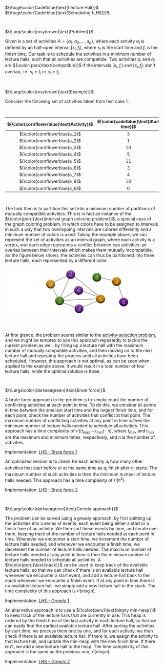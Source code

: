 ${\huge\color{Cadetblue}\text{Lecture Hall}}$  
${\huge\color{Cadetblue}\text{Scheduling (LHS)}}$

<br />

${\Large\color{rosybrown}\text{Problem}}$

Given is a set of activities $A = \lbrace a_1, a_2, \ldots, a_n \rbrace$, where each activity $a_i$ is defined by an half-open interval $[s_i, f_i)$, where $s_i$ is the start time and $f_i$ is the finish time. Our task is to schedule the activities in a minimum number of lecture halls, such that all activities are compatible. Two activities $a_i$ and $a_j$ are ${\color{peru}\text{compatible}}$ if the intervals $[s_i, f_i)$ and $[s_j, f_j)$ don't overlap, i.e. $s_j \geq f_i$ or $s_i \geq f_j$.

<br />

${\Large\color{rosybrown}\text{Example}}$

Consider the following set of activities taken from test case 1:

<br/>

<div align="center">

 ${\color{cornflowerblue}\text{Activity}}$      |  ${\color{cadetblue}\text{Start time}}$  |${\color{cadetblue}\text{Finish time}}$  |
:-----:|:-----:|:------:|
${\color{cornflowerblue}a_1}$     | 3     | 9      |
${\color{cornflowerblue}a_2}$     | 1     | 4      |
${\color{cornflowerblue}a_3}$     | 10    | 12     |
${\color{cornflowerblue}a_4}$     | 5     | 8      |
${\color{cornflowerblue}a_5}$     | 11    | 15     |
${\color{cornflowerblue}a_6}$     | 3     | 6      |
${\color{cornflowerblue}a_7}$     | 4     | 5      |
${\color{cornflowerblue}a_8}$     | 10    | 14     |
${\color{cornflowerblue}a_9}$     | 0     | 3      |

</div>

<br />

The task then is to partition this set into a minimum number of partitions of mutually compatible activities. This is in fact an instance of the ${\color{peru}\text{interval graph coloring problem}}$, a special case of the graph coloring problem, in which colors have to be assigned to intervals in such a way that two overlapping intervals are colored differently and a minimum number of colors is used. Taking the example above, we can represent the set of activities as an interval graph, where each activity is a vertex, and each edge represents a conflict between two activities: an overlap between their intervals which makes them mutually incompatible. As the figure below shows, the activities can thus be partitioned into three lecture halls, each represented by a different color.

<p align="center" width="85%">
<img src="images/scheduling.png"
     alt="obsts3"
     style="float: left; padding-bottom: 40px;" />
</p><br clear="left">

At first glance, the problem seems similar to the [activity-selection problem](https://github.com/pl3onasm/CLRS/tree/main/algorithms/greedy/activity-selection), and we might be tempted to use this approach repeatedly to tackle the current problem as well, by filling up a lecture hall with the maximum number of mutually compatible activities, and then moving on to the next lecture hall and repeating the process until all activities have been scheduled. However, this approach is not optimal, as can be seen when applied to the example above: it would result in a total number of four lecture halls, while the optimal solution is three.

<br/>

${\Large\color{darkseagreen}\text{Brute force}}$

A brute force approach to the problem is to simply count the number of conflicting activities at each point in time. To do this, we consider all points in time between the smallest start time and the largest finish time, and for each point, check the number of activities that conflict at that point. The maximum number of conflicting activities at any point in time is then the minimum number of lecture halls needed to schedule all activities. This approach has a time complexity of $\mathcal{O}((t_{\text{max}} - t_{\text{min}}) \cdot n)$, where $t_{\text{max}}$ and $t_{\text{min}}$ are the maximum and minimum times, respectively, and $n$ is the number of activities.

Implementation: [LHS - Brute force 1](https://github.com/pl3onasm/CLRS/blob/main/algorithms/greedy/lct-hall-scheduling/lhs-1.c)

An optimized version is to check for each activity $a_i$ how many other activities that start before or at the same time as $a_i$ finish after $a_i$ starts. The maximum number of such activities is then the minimum number of lecture halls needed. This approach has a time complexity of $\mathcal{O}(n^2)$.

Implementation: [LHS - Brute force 2](https://github.com/pl3onasm/CLRS/blob/main/algorithms/greedy/lct-hall-scheduling/lhs-2.c)

<br/>

${\Large\color{darkseagreen}\text{Greedy approach}}$

The problem can be solved using a greedy approach, by first splitting up the activities into a series of events, each event being either a start or a finish time of an activity. We then sort these events by time, and iterate over them, keeping track of the number of lecture halls needed at each point in time. Whenever we encounter a start time, we increment the number of lecture halls needed, and whenever we encounter a finish time, we decrement the number of lecture halls needed. The maximum number of lecture halls needed at any point in time is then the minimum number of lecture halls needed to schedule all activities. A ${\color{peru}\text{stack}}$ can be used to keep track of the available lecture halls, so that we can check if there is an available lecture hall whenever we encounter a start event, and add a lecture hall back to the stack whenever we encounter a finish event. If at any point in time there is no available lecture hall, we simply add a new lecture hall to the stack. The time complexity of this approach is $\mathcal{O}(n \log n)$.

Implementation: [LHS - Greedy 1](https://github.com/pl3onasm/CLRS/blob/main/algorithms/greedy/lct-hall-scheduling/lhs-3.c)

An alternative approach is to use a ${\color{peru}\text{binary min-heap}}$ to keep track of the lecture halls that are currently in use. This heap is ordered by the finish time of the last activity in each lecture hall, so that we can easily find the earliest available lecture hall. After sorting the activities by start time, we process them one by one, and for each activity, we then check if there is an available lecture hall. If there is, we assign the activity to that lecture hall, and update the min-heap with the new finish time. If there isn't, we add a new lecture hall to the heap. The time complexity of this approach is the same as the previous one, $\mathcal{O}(n \log n)$.

Implementation: [LHS - Greedy 2](https://github.com/pl3onasm/CLRS/blob/main/algorithms/greedy/lct-hall-scheduling/lhs-4.c)
